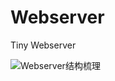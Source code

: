 # Webserver
Tiny Webserver

![Webserver结构梳理](E:\software\linux\share\Webserver项目\Myserver\README.assets\Webserver结构梳理.png)
